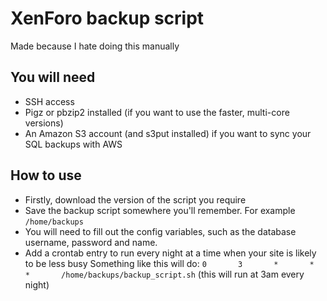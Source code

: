 # XenForo backup script
Made because I hate doing this manually

## You will need
- SSH access
- Pigz or pbzip2 installed (if you want to use the faster, multi-core versions)
- An Amazon S3 account (and s3put installed) if you want to sync your SQL backups with AWS

## How to use
- Firstly, download the version of the script you require
- Save the backup script somewhere you'll remember. For example `/home/backups`
- You will need to fill out the config variables, such as the database username, password and name.
- Add a crontab entry to run every night at a time when your site is likely to be less busy
Something like this will do: `0       3       *       *       *       /home/backups/backup_script.sh` (this will run at 3am every night)
